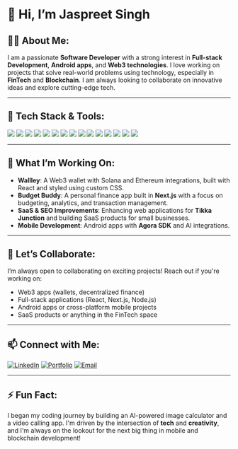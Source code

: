 # 👋 Hi, I’m Jaspreet Singh 

## 👨‍💻 About Me:
I am a passionate **Software Developer** with a strong interest in **Full-stack Development**, **Android apps**, and **Web3 technologies**. I love working on projects that solve real-world problems using technology, especially in **FinTech** and **Blockchain**. I am always looking to collaborate on innovative ideas and explore cutting-edge tech.

---

## 🔧 Tech Stack & Tools:

<p align="left">
  <img src="https://img.shields.io/badge/Java-007396?style=for-the-badge&logo=java&logoColor=white" />
  <img src="https://img.shields.io/badge/Kotlin-0095D5?style=for-the-badge&logo=kotlin&logoColor=white" />
  <img src="https://img.shields.io/badge/JavaScript-F7DF1E?style=for-the-badge&logo=javascript&logoColor=black" />
  <img src="https://img.shields.io/badge/TypeScript-3178C6?style=for-the-badge&logo=typescript&logoColor=white" />
  <img src="https://img.shields.io/badge/React-61DAFB?style=for-the-badge&logo=react&logoColor=black" />
  <img src="https://img.shields.io/badge/Next.js-000000?style=for-the-badge&logo=nextdotjs&logoColor=white" />
  <img src="https://img.shields.io/badge/Node.js-339933?style=for-the-badge&logo=nodedotjs&logoColor=white" />
  <img src="https://img.shields.io/badge/Express.js-000000?style=for-the-badge&logo=express&logoColor=white" />
  <img src="https://img.shields.io/badge/MongoDB-47A248?style=for-the-badge&logo=mongodb&logoColor=white" />
  <img src="https://img.shields.io/badge/PostgreSQL-336791?style=for-the-badge&logo=postgresql&logoColor=white" />
  <img src="https://img.shields.io/badge/Tailwind_CSS-38B2AC?style=for-the-badge&logo=tailwind-css&logoColor=white" />
  <img src="https://img.shields.io/badge/Docker-2496ED?style=for-the-badge&logo=docker&logoColor=white" />
  <img src="https://img.shields.io/badge/Firebase-FFCA28?style=for-the-badge&logo=firebase&logoColor=black" />
  <img src="https://img.shields.io/badge/Web3.js-F16822?style=for-the-badge&logo=web3.js&logoColor=white" />
  <img src="https://img.shields.io/badge/Solana-00FFA3?style=for-the-badge&logo=solana&logoColor=black" />
</p>

---

## 🚀 What I’m Working On:
- **Wallley**: A Web3 wallet with Solana and Ethereum integrations, built with React and styled using custom CSS.
- **Budget Buddy**: A personal finance app built in **Next.js** with a focus on budgeting, analytics, and transaction management.
- **SaaS & SEO Improvements**: Enhancing web applications for **Tikka Junction** and building SaaS products for small businesses.
- **Mobile Development**: Android apps with **Agora SDK** and AI integrations.

---

## 💬 Let’s Collaborate:
I’m always open to collaborating on exciting projects! Reach out if you're working on:
- Web3 apps (wallets, decentralized finance)
- Full-stack applications (React, Next.js, Node.js)
- Android apps or cross-platform mobile projects
- SaaS products or anything in the FinTech space

---

## 📫 Connect with Me:

[![LinkedIn](https://img.shields.io/badge/LinkedIn-0077B5?style=for-the-badge&logo=linkedin&logoColor=white)](https://www.linkedin.com/in/jaspreetsingh5571b2a4)
[![Portfolio](https://img.shields.io/badge/Portfolio-0055FF?style=for-the-badge&logo=framer&logoColor=white)](https://jaspreetsingh.framer.website)
[![Email](https://img.shields.io/badge/Email-D14836?style=for-the-badge&logo=gmail&logoColor=white)](mailto:jsingh252003@gmail.com)

---

## ⚡ Fun Fact:
I began my coding journey by building an AI-powered image calculator and a video calling app. I'm driven by the intersection of **tech** and **creativity**, and I'm always on the lookout for the next big thing in mobile and blockchain development!
